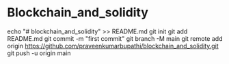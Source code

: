 # Blockchain_and_solidity
echo "# blockchain_and_solidity" >> README.md
git init
git add README.md
git commit -m "first commit"
git branch -M main
git remote add origin https://github.com/praveenkumarbupathi/blockchain_and_solidity.git
git push -u origin main
